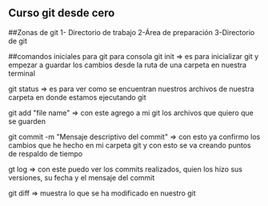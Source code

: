 ## Curso git desde cero

##Zonas de git
1- Directorio de trabajo
2-Área de preparación
3-Directorio de git

##comandos iniciales para git para consola
git init => es para inicializar git y empezar a guardar los cambios desde la ruta de una carpeta
en nuestra terminal

git status => es para ver como se encuentran nuestros archivos de nuestra carpeta en donde estamos ejecutando git

git add "file name" => con este agrego a mi git los archivos que quiero que se guarden

git commit -m "Mensaje descriptivo del commit"  => con esto ya confirmo los cambios que he hecho en mi carpeta git y con esto se va creando puntos de respaldo de tiempo

gt log => con este puedo ver los commits realizados, quien los hizo sus versiones, su fecha y el mensaje del commit

git diff => muestra lo que se ha modificado en nuestro git
